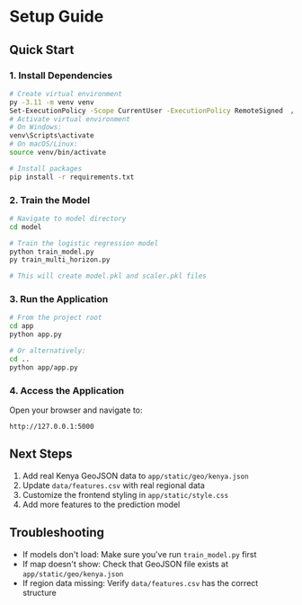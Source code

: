 # Setup Guide

## Quick Start

### 1. Install Dependencies

```bash
# Create virtual environment
py -3.11 -m venv venv
Set-ExecutionPolicy -Scope CurrentUser -ExecutionPolicy RemoteSigned  // If needed and says not allowed to run   
# Activate virtual environment
# On Windows:
venv\Scripts\activate
# On macOS/Linux:
source venv/bin/activate

# Install packages
pip install -r requirements.txt
```

### 2. Train the Model

```bash
# Navigate to model directory
cd model

# Train the logistic regression model
python train_model.py
py train_multi_horizon.py

# This will create model.pkl and scaler.pkl files
```

### 3. Run the Application

```bash
# From the project root
cd app
python app.py

# Or alternatively:
cd ..
python app/app.py
```

### 4. Access the Application

Open your browser and navigate to:
```
http://127.0.0.1:5000
```

## Next Steps

1. Add real Kenya GeoJSON data to `app/static/geo/kenya.json`
2. Update `data/features.csv` with real regional data
3. Customize the frontend styling in `app/static/style.css`
4. Add more features to the prediction model

## Troubleshooting

- If models don't load: Make sure you've run `train_model.py` first
- If map doesn't show: Check that GeoJSON file exists at `app/static/geo/kenya.json`
- If region data missing: Verify `data/features.csv` has the correct structure
